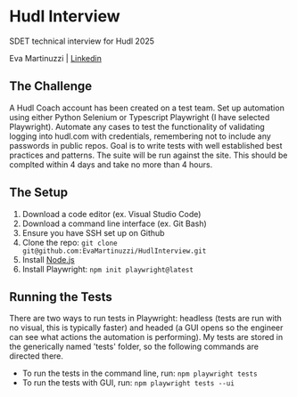 # Hudl Interview
SDET technical interview for Hudl 2025

Eva Martinuzzi | [Linkedin](https://www.linkedin.com/in/eva-martinuzzi-291689a1)

## The Challenge
A Hudl Coach account has been created on a test team. Set up automation using either Python Selenium or Typescript Playwright (I have selected Playwright). Automate any cases to test the functionality of validating logging into hudl.com with credentials, remembering not to include any passwords in public repos. Goal is to write tests with well established best practices and patterns. The suite will be run against the site. This should be complted within 4 days and take no more than 4 hours.

## The Setup
1. Download a code editor (ex. Visual Studio Code)
2. Download a command line interface (ex. Git Bash)
3. Ensure you have SSH set up on Github
4. Clone the repo: ```git clone git@github.com:EvaMartinuzzi/HudlInterview.git```
5. Install [Node.js](https://nodejs.org/en/download)
6. Install Playwright: ```npm init playwright@latest```

## Running the Tests
There are two ways to run tests in Playwright: headless (tests are run with no visual, this is typically faster) and headed (a GUI opens so the engineer can see what actions the automation is performing). My tests are stored in the generically named 'tests' folder, so the following commands are directed there.
* To run the tests in the command line, run: ```npm playwright tests```
* To run the tests with GUI, run: ```npm playwright tests --ui```
